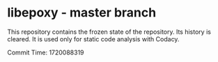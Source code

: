 # libepoxy - master branch

This repository contains the frozen state of the repository.
Its history is cleared. It is used only for static code
analysis with Codacy.

Commit Time: 1720088319